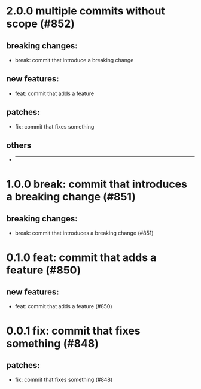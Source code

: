 # 2.0.0 multiple commits without scope (#852)

## breaking changes:
* break: commit that introduce a breaking change
## new features:
* feat: commit that adds a feature
## patches:
* fix: commit that fixes something
## others
* ---------

# 1.0.0 break: commit that introduces a breaking change (#851)

## breaking changes:
* break: commit that introduces a breaking change (#851)

# 0.1.0 feat: commit that adds a feature (#850)

## new features:
* feat: commit that adds a feature (#850)

# 0.0.1 fix: commit that fixes something (#848)

## patches:
* fix: commit that fixes something (#848)

